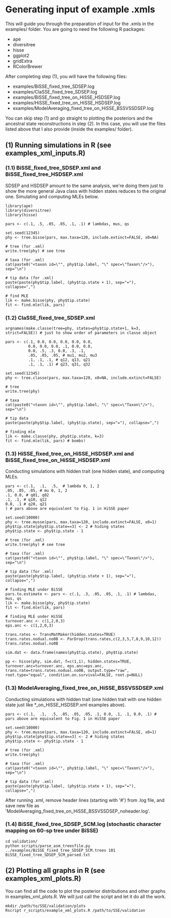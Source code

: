 # Generating input of example .xmls    

This will guide you through the preparation of input for the .xmls in the examples/ folder.
You are going to need the following R packages:

* ape
* diversitree
* hisse
* ggplot2
* gridExtra
* RColorBrewer

After completing step (1), you will have the following files:

* examples/BiSSE_fixed_tree_SDSEP.log
* examples/ClaSSE_fixed_tree_SDSEP.log
* examples/BiSSE_fixed_tree_on_HiSSE_HSDSEP.log
* examples/HiSSE_fixed_tree_on_HiSSE_HSDSEP.log
* examples/ModelAveraging_fixed_tree_on_HiSSE_BSSVSSDSEP.log

You can skip step (1) and go straight to plotting the posteriors and the ancestral state reconstructions in step (2).
In this case, you will use the files listed above that I also provide (inside the examples/ folder).

## (1) Running simulations in R (see examples_xml_inputs.R)    
### (1.1) BiSSE_fixed_tree_SDSEP.xml and BiSSE_fixed_tree_HSDSEP.xml    
SDSEP and HSDSEP amount to the same analysis, we're doing them just to show the more general Java class with hidden states reduces to the original one.
Simulating and computing MLEs below.    

```
library(ape)
library(diversitree)
library(hisse)

pars <- c(.1, .5, .05, .05, .1, .1) # lambdas, mus, qs

set.seed(12345)
phy <- tree.bisse(pars, max.taxa=120, include.extinct=FALSE, x0=NA)

# tree (for .xml)
write.tree(phy) # see tree

# taxa (for .xml)
cat(paste0("<taxon id=\"", phy$tip.label, "\" spec=\"Taxon\"/>"), sep="\n")

# tip data (for .xml)
paste(paste(phy$tip.label, (phy$tip.state + 1), sep="="), collapse=",")

# find MLE
lik <- make.bisse(phy, phy$tip.state)
fit <- find.mle(lik, pars)
```

### (1.2) ClaSSE_fixed_tree_SDSEP.xml

```
argnames(make.classe(tree=phy, states=phy$tip.state+1, k=3, strict=FALSE)) # just to show order of parameters in classe object

pars <- c(.1, 0.0, 0.0, 0.0, 0.0, 0.0,
          0.0, 0.0, 0.0, .1, 0.0, 0.0,
          0.0, .5, .3, 0.0, .3, .1,
          .05, .05, .05, # mu1, mu2, mu3
          .1, .1, .1, # q12, q13, q21
          .1, .1, .1) # q23, q31, q32

set.seed(12345)
phy <- tree.classe(pars, max.taxa=120, x0=NA, include.extinct=FALSE)

# tree
write.tree(phy)

# taxa
cat(paste0("<taxon id=\"", phy$tip.label, "\" spec=\"Taxon\"/>"), sep="\n")

# tip data
paste(paste(phy$tip.label, (phy$tip.state), sep="="), collapse=",")

# finding mle
lik <- make.classe(phy, phy$tip.state, k=3)
fit <- find.mle(lik, pars) # bombs!
```

### (1.3) HiSSE_fixed_tree_on_HiSSE_HSDSEP.xml and BiSSE_fixed_tree_on_HiSSE_HSDSEP.xml    
Conducting simulations with hidden trait (one hidden state), and computing MLEs.    

```
pars <- c(.1,  .1,  .5,  # lambda 0, 1, 2
.05, .05, .05, # mu 0, 1, 2
.1, 0.0, # q01, q02
.1, .1, # q10, q12
0.0, .1 # q20, q21
) # pars above are equivalent to Fig. 1 in HiSSE paper

set.seed(10000)
phy <- tree.musse(pars, max.taxa=120, include.extinct=FALSE, x0=1)
phy$tip.state[phy$tip.state==3] <- 2 # hiding states
phy$tip.state <- phy$tip.state - 1

# tree (for .xml)
write.tree(phy) # see tree

# taxa (for .xml)
cat(paste0("<taxon id=\"", phy$tip.label, "\" spec=\"Taxon\"/>"), sep="\n")

# tip data (for .xml)
paste(paste(phy$tip.label, (phy$tip.state + 1), sep="="), collapse=",")

# finding MLE under BiSSE
pars.to.estimate <- pars <- c(.1, .3, .05, .05, .1, .1) # lambdas, mus, qs
lik <- make.bisse(phy, phy$tip.state)
fit <- find.mle(lik, pars)

# finding MLE under HiSSE
turnover.anc <- c(1,2,0,3)
eps.anc <- c(1,2,0,3)

trans.rates <- TransMatMaker(hidden.states=TRUE)
trans.rates.nodual.no0B <- ParDrop(trans.rates,c(2,3,5,7,8,9,10,12))
trans.rates.nodual.no0B

sim.dat <- data.frame(names(phy$tip.state), phy$tip.state)

pp <- hisse(phy, sim.dat, f=c(1,1), hidden.states=TRUE, turnover.anc=turnover.anc, eps.anc=eps.anc, trans.rate=trans.rates.nodual.no0B, output.type="raw", root.type="equal", condition.on.survival=FALSE, root.p=NULL)
```

### (1.3) ModelAveraging_fixed_tree_on_HiSSE_BSSVSSDSEP.xml
Conducting simulations with hidden trait (one hidden trait with one hidden state just like *_on_HiSSE_HSDSEP.xml examples above).    

```
pars <- c(.1,  .1,  .5, .05, .05, .05, .1, 0.0, .1, .1, 0.0, .1) # pars above are equivalent to Fig. 1 in HiSSE paper

set.seed(10000)
phy <- tree.musse(pars, max.taxa=120, include.extinct=FALSE, x0=1)
phy$tip.state[phy$tip.state==3] <- 2 # hiding states
phy$tip.state <- phy$tip.state - 1

# tree (for .xml)
write.tree(phy)

# taxa (for .xml)
cat(paste0("<taxon id=\"", phy$tip.label, "\" spec=\"Taxon\"/>"), sep="\n")

# tip data (for .xml)
paste(paste(phy$tip.label, (phy$tip.state + 1), sep="="), collapse=",")
```

After running .xml, remove header lines (starting with '#') from .log file, and save new file as 'ModelAveraging_fixed_tree_on_HiSSE_BSSVSSDSEP_noheader.log'.

### (1.4) BiSSE_fixed_tree_SDSEP_SCM.log (stochastic character mapping on 60-sp tree under BiSSE)

```
cd validation/
python scripts/parse_asm_treesfile.py ../examples/BiSSE_fixed_tree_SDSEP_SCM.trees 101 BiSSE_fixed_tree_SDSEP_SCM_parsed.txt
```

## (2) Plotting all graphs in R (see examples_xml_plots.R)    

You can find all the code to plot the posterior distributions and other graphs in examples_xml_plots.R.
We will just call the script and let it do all the work.    

```
mkdir /path/to/SSE/validation/plots
Rscript r_scripts/example_xml_plots.R /path/to/SSE/validation
```

